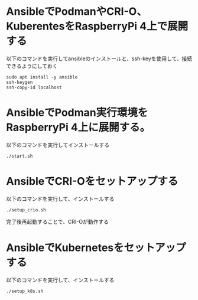 # AnsibleでPodmanやCRI-O、KuberentesをRaspberryPi 4上で展開する

以下のコマンドを実行してansibleのインストールと、ssh-keyを使用して、接続できるようにしておく
```
sudo apt install -y ansible
ssh-keygen
ssh-copy-id localhost
```

# AnsibleでPodman実行環境をRaspberryPi 4上に展開する。

以下のコマンドを実行してインストールする
```
./start.sh
```

# AnsibleでCRI-Oをセットアップする

以下のコマンドを実行して、インストールする
```
./setup_crio.sh
```

完了後再起動することで、CRI-Oが動作する

# AnsibleでKubernetesをセットアップする

以下のコマンドを実行して、インストールする
```
./setup_k8s.sh
```
